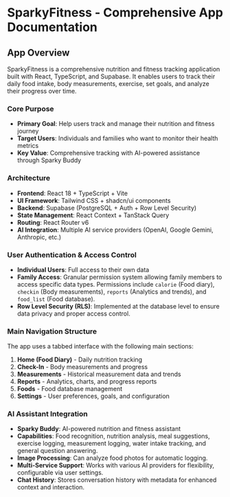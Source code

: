 # SparkyFitness - Comprehensive App Documentation

## App Overview
SparkyFitness is a comprehensive nutrition and fitness tracking application built with React, TypeScript, and Supabase. It enables users to track their daily food intake, body measurements, exercise, set goals, and analyze their progress over time.

### Core Purpose
- **Primary Goal**: Help users track and manage their nutrition and fitness journey
- **Target Users**: Individuals and families who want to monitor their health metrics
- **Key Value**: Comprehensive tracking with AI-powered assistance through Sparky Buddy

### Architecture
- **Frontend**: React 18 + TypeScript + Vite
- **UI Framework**: Tailwind CSS + shadcn/ui components
- **Backend**: Supabase (PostgreSQL + Auth + Row Level Security)
- **State Management**: React Context + TanStack Query
- **Routing**: React Router v6
- **AI Integration**: Multiple AI service providers (OpenAI, Google Gemini, Anthropic, etc.)

### User Authentication & Access Control
- **Individual Users**: Full access to their own data
- **Family Access**: Granular permission system allowing family members to access specific data types. Permissions include `calorie` (Food diary), `checkin` (Body measurements), `reports` (Analytics and trends), and `food_list` (Food database).
- **Row Level Security (RLS)**: Implemented at the database level to ensure data privacy and proper access control.

### Main Navigation Structure
The app uses a tabbed interface with the following main sections:
1. **Home (Food Diary)** - Daily nutrition tracking
2. **Check-In** - Body measurements and progress
3. **Measurements** - Historical measurement data and trends
4. **Reports** - Analytics, charts, and progress reports
5. **Foods** - Food database management
6. **Settings** - User preferences, goals, and configuration

### AI Assistant Integration
- **Sparky Buddy**: AI-powered nutrition and fitness assistant
- **Capabilities**: Food recognition, nutrition analysis, meal suggestions, exercise logging, measurement logging, water intake tracking, and general question answering.
- **Image Processing**: Can analyze food photos for automatic logging.
- **Multi-Service Support**: Works with various AI providers for flexibility, configurable via user settings.
- **Chat History**: Stores conversation history with metadata for enhanced context and interaction.
